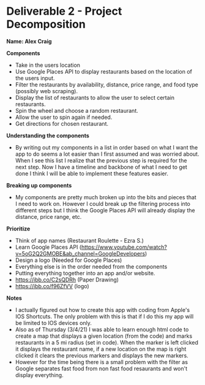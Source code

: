 # Deliverable 2 - Project Decomposition

**Name: Alex Craig**  

**Components**
- Take in the users location
- Use Google Places API to display restaurants based on the location of the users input.
- Filter the restaurants by availability, distance, price range, and food type (possibly web scraping).
- Display the list of restaurants to allow the user to select certain restaurants.
- Spin the wheel and choose a random restaurant.
- Allow the user to spin again if needed.
- Get directions for chosen restaurant.

**Understanding the components**
- By writing out my components in a list in order based on what I want the app to do seems a lot easier than I first assumed and was worried about. When I see this list I realize that the previous step is required for the next step. Now I have a timeline and backbone of what I need to get done I think I will be able to implement these features easier.

**Breaking up components**
- My components are pretty much broken up into the bits and pieces that I need to work on. However I could break up the filtering process into different steps but I think the Google Places API will already display the distance, price range, etc.

**Prioritize**
- Think of app names (Restaurant Roulette - Ezra S.)
- Learn Google Places API (https://www.youtube.com/watch?v=5oG2Q2GMOBE&ab_channel=GoogleDevelopers)
- Design a logo (Needed for Google Places)
- Everything else is in the order needed from the components
- Putting everything together into an app and/or website.
- https://ibb.co/C2sQDRh (Paper Drawing)
- https://ibb.co/f96ZfVV (logo)

**Notes**
- I actually figured out how to create this app with coding from Apple's IOS Shortcuts. The only problem with this is that if I do this my app will be limited to IOS devices only.
- Also as of Thursday (3/4/21) I was able to learn enough html code to create a map that displays a given location (from the code) and marks restaurants in a 5 mi radius (set in code). When the marker is left clicked it displays the restaurant name, if a new location on the map is right clicked it clears the previous markers and displays the new markers.
- However for the time being there is a small problem with the filter as Google separates fast food from non fast food resaurants and won't display everything.
